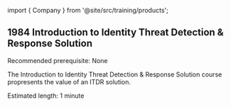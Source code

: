 import { Company } from '@site/src/training/products';

## 1984 Introduction to <Company /> Identity Threat Detection & Response Solution

Recommended prerequisite: None

The Introduction to <Company /> Identity Threat Detection & Response Solution course propresents the value of an ITDR solution.

Estimated length: 1 minute
